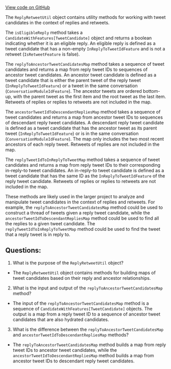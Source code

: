 [View code on GitHub](https://github.com/misbahsy/the-algorithm/home-mixer/server/src/main/scala/com/twitter/home_mixer/util/ReplyRetweetUtil.scala)

The `ReplyRetweetUtil` object contains utility methods for working with tweet candidates in the context of replies and retweets. 

The `isEligibleReply` method takes a `CandidateWithFeatures[TweetCandidate]` object and returns a boolean indicating whether it is an eligible reply. An eligible reply is defined as a tweet candidate that has a non-empty `InReplyToTweetIdFeature` and is not a retweet (`IsRetweetFeature` is false).

The `replyToAncestorTweetCandidatesMap` method takes a sequence of tweet candidates and returns a map from reply tweet IDs to sequences of ancestor tweet candidates. An ancestor tweet candidate is defined as a tweet candidate that is either the parent tweet of the reply tweet (`InReplyToTweetIdFeature`) or a tweet in the same conversation (`ConversationModuleIdFeature`). The ancestor tweets are ordered bottom-up, with the parent tweet as the first item and the root tweet as the last item. Retweets of replies or replies to retweets are not included in the map.

The `ancestorTweetIdToDescendantRepliesMap` method takes a sequence of tweet candidates and returns a map from ancestor tweet IDs to sequences of descendant reply tweet candidates. A descendant reply tweet candidate is defined as a tweet candidate that has the ancestor tweet as its parent tweet (`InReplyToTweetIdFeature`) or is in the same conversation (`ConversationModuleIdFeature`). The map only includes the two most recent ancestors of each reply tweet. Retweets of replies are not included in the map.

The `replyTweetIdToInReplyToTweetMap` method takes a sequence of tweet candidates and returns a map from reply tweet IDs to their corresponding in-reply-to tweet candidates. An in-reply-to tweet candidate is defined as a tweet candidate that has the same ID as the `InReplyToTweetIdFeature` of the reply tweet candidate. Retweets of replies or replies to retweets are not included in the map.

These methods are likely used in the larger project to analyze and manipulate tweet candidates in the context of replies and retweets. For example, the `replyToAncestorTweetCandidatesMap` method could be used to construct a thread of tweets given a reply tweet candidate, while the `ancestorTweetIdToDescendantRepliesMap` method could be used to find all the replies to a given tweet candidate. The `replyTweetIdToInReplyToTweetMap` method could be used to find the tweet that a reply tweet is in reply to.
## Questions: 
 1. What is the purpose of the `ReplyRetweetUtil` object?
- The `ReplyRetweetUtil` object contains methods for building maps of tweet candidates based on their reply and ancestor relationships.

2. What is the input and output of the `replyToAncestorTweetCandidatesMap` method?
- The input of the `replyToAncestorTweetCandidatesMap` method is a sequence of `CandidateWithFeatures[TweetCandidate]` objects. The output is a map from a reply tweet ID to a sequence of ancestor tweet candidates that are also hydrated candidates.

3. What is the difference between the `replyToAncestorTweetCandidatesMap` and `ancestorTweetIdToDescendantRepliesMap` methods?
- The `replyToAncestorTweetCandidatesMap` method builds a map from reply tweet IDs to ancestor tweet candidates, while the `ancestorTweetIdToDescendantRepliesMap` method builds a map from ancestor tweet IDs to descendant reply tweet candidates.